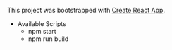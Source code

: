 This project was bootstrapped with [Create React App](https://github.com/facebookincubator/create-react-app).

- Available Scripts
  - npm start
  - npm run build
